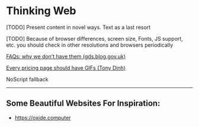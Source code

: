 # Thinking Web

[TODO] Present content in novel ways. Text as a last resort

[TODO] Because of browser differences, screen size, Fonts, JS support, etc. you should check in other resolutions and browsers periodically

[FAQs: why we don’t have them (gds.blog.gov.uk)](https://gds.blog.gov.uk/2013/07/25/faqs-why-we-dont-have-them/)

[Every pricing page should have GIFs (Tony Dinh)](https://tdinh.notion.site/Every-pricing-page-should-have-GIFs-e74d6d363d4c4d33b5ff754452f7ab96)

NoScript fallback

---

## Some Beautiful Websites For Inspiration:

* https://oxide.computer

  